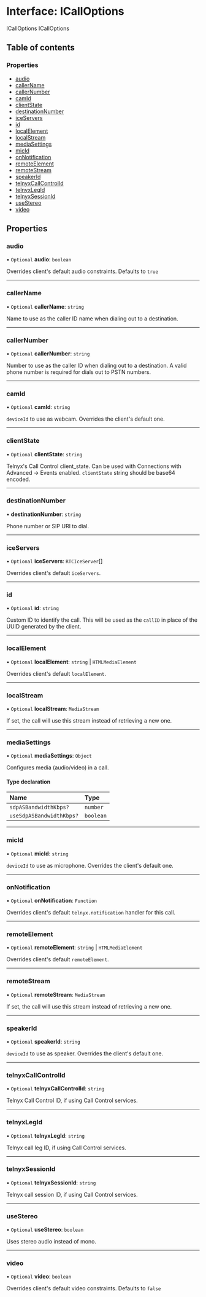# Interface: ICallOptions

ICallOptions
 ICallOptions

## Table of contents

### Properties

- [audio](ICallOptions.md#audio)
- [callerName](ICallOptions.md#callername)
- [callerNumber](ICallOptions.md#callernumber)
- [camId](ICallOptions.md#camid)
- [clientState](ICallOptions.md#clientstate)
- [destinationNumber](ICallOptions.md#destinationnumber)
- [iceServers](ICallOptions.md#iceservers)
- [id](ICallOptions.md#id)
- [localElement](ICallOptions.md#localelement)
- [localStream](ICallOptions.md#localstream)
- [mediaSettings](ICallOptions.md#mediasettings)
- [micId](ICallOptions.md#micid)
- [onNotification](ICallOptions.md#onnotification)
- [remoteElement](ICallOptions.md#remoteelement)
- [remoteStream](ICallOptions.md#remotestream)
- [speakerId](ICallOptions.md#speakerid)
- [telnyxCallControlId](ICallOptions.md#telnyxcallcontrolid)
- [telnyxLegId](ICallOptions.md#telnyxlegid)
- [telnyxSessionId](ICallOptions.md#telnyxsessionid)
- [useStereo](ICallOptions.md#usestereo)
- [video](ICallOptions.md#video)

## Properties

### <a id="audio" name="audio"></a> audio

• `Optional` **audio**: `boolean`

Overrides client's default audio constraints. Defaults to `true`

___

### <a id="callername" name="callername"></a> callerName

• `Optional` **callerName**: `string`

Name to use as the caller ID name when dialing out to a destination.

___

### <a id="callernumber" name="callernumber"></a> callerNumber

• `Optional` **callerNumber**: `string`

Number to use as the caller ID when dialing out to a destination. A valid phone number is required for dials out to PSTN numbers.

___

### <a id="camid" name="camid"></a> camId

• `Optional` **camId**: `string`

`deviceId` to use as webcam. Overrides the client's default one.

___

### <a id="clientstate" name="clientstate"></a> clientState

• `Optional` **clientState**: `string`

Telnyx's Call Control client_state. Can be used with Connections with Advanced -> Events enabled.
`clientState` string should be base64 encoded.

___

### <a id="destinationnumber" name="destinationnumber"></a> destinationNumber

• **destinationNumber**: `string`

Phone number or SIP URI to dial.

___

### <a id="iceservers" name="iceservers"></a> iceServers

• `Optional` **iceServers**: `RTCIceServer`[]

Overrides client's default `iceServers`.

___

### <a id="id" name="id"></a> id

• `Optional` **id**: `string`

Custom ID to identify the call. This will be used as the `callID` in place of the UUID generated by the client.

___

### <a id="localelement" name="localelement"></a> localElement

• `Optional` **localElement**: `string` \| `HTMLMediaElement`

Overrides client's default `localElement`.

___

### <a id="localstream" name="localstream"></a> localStream

• `Optional` **localStream**: `MediaStream`

If set, the call will use this stream instead of retrieving a new one.

___

### <a id="mediasettings" name="mediasettings"></a> mediaSettings

• `Optional` **mediaSettings**: `Object`

Configures media (audio/video) in a call.

#### Type declaration

| Name | Type |
| :------ | :------ |
| `sdpASBandwidthKbps?` | `number` |
| `useSdpASBandwidthKbps?` | `boolean` |

___

### <a id="micid" name="micid"></a> micId

• `Optional` **micId**: `string`

`deviceId` to use as microphone. Overrides the client's default one.

___

### <a id="onnotification" name="onnotification"></a> onNotification

• `Optional` **onNotification**: `Function`

Overrides client's default `telnyx.notification` handler for this call.

___

### <a id="remoteelement" name="remoteelement"></a> remoteElement

• `Optional` **remoteElement**: `string` \| `HTMLMediaElement`

Overrides client's default `remoteElement`.

___

### <a id="remotestream" name="remotestream"></a> remoteStream

• `Optional` **remoteStream**: `MediaStream`

If set, the call will use this stream instead of retrieving a new one.

___

### <a id="speakerid" name="speakerid"></a> speakerId

• `Optional` **speakerId**: `string`

`deviceId` to use as speaker. Overrides the client's default one.

___

### <a id="telnyxcallcontrolid" name="telnyxcallcontrolid"></a> telnyxCallControlId

• `Optional` **telnyxCallControlId**: `string`

Telnyx Call Control ID, if using Call Control services.

___

### <a id="telnyxlegid" name="telnyxlegid"></a> telnyxLegId

• `Optional` **telnyxLegId**: `string`

Telnyx call leg ID, if using Call Control services.

___

### <a id="telnyxsessionid" name="telnyxsessionid"></a> telnyxSessionId

• `Optional` **telnyxSessionId**: `string`

Telnyx call session ID, if using Call Control services.

___

### <a id="usestereo" name="usestereo"></a> useStereo

• `Optional` **useStereo**: `boolean`

Uses stereo audio instead of mono.

___

### <a id="video" name="video"></a> video

• `Optional` **video**: `boolean`

Overrides client's default video constraints. Defaults to `false`
